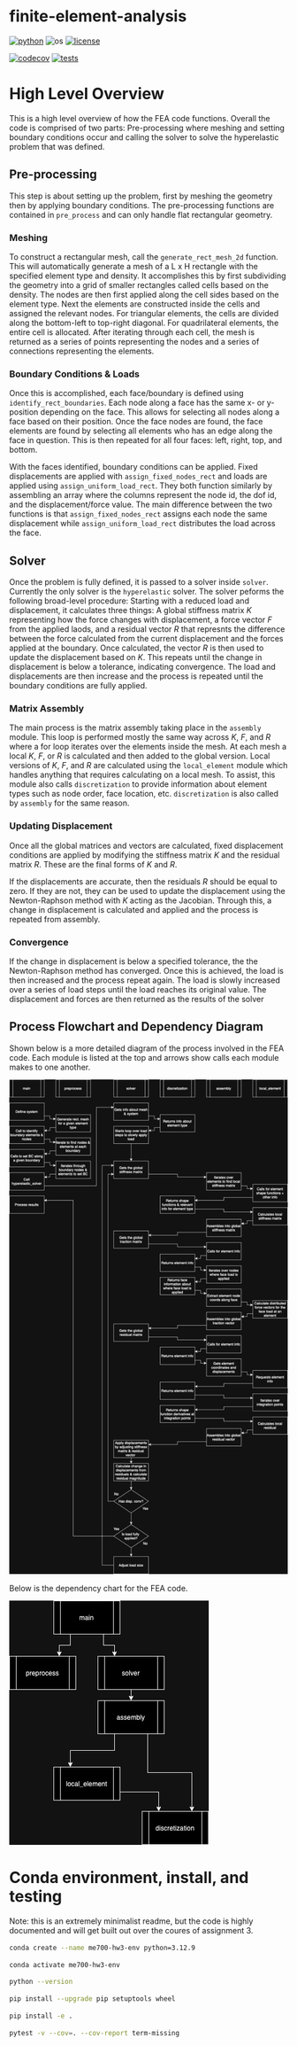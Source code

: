 # finite-element-analysis

[![python](https://img.shields.io/badge/python-3.12-blue.svg)](https://www.python.org/)
![os](https://img.shields.io/badge/os-ubuntu%20|%20macos%20|%20windows-blue.svg)
[![license](https://img.shields.io/badge/license-MIT-green.svg)](https://github.com/sandialabs/sibl#license)

[![codecov](https://codecov.io/gh/Lejeune-Lab-Graduate-Course-Materials/finite-element-analysis/graph/badge.svg?token=p5DMvJ6byO)](https://codecov.io/gh/Lejeune-Lab-Graduate-Course-Materials/finite-element-analysis)
[![tests](https://github.com/Lejeune-Lab-Graduate-Course-Materials/finite-element-analysis/actions/workflows/tests.yml/badge.svg)](https://github.com/Lejeune-Lab-Graduate-Course-Materials/finite-element-analysis/actions)

# High Level Overview

This is a high level overview of how the FEA code functions. Overall the code is comprised of two parts: Pre-processing where meshing and setting boundary conditions occur and calling the solver to solve the hyperelastic problem that was defined.

## Pre-processing

This step is about setting up the problem, first by meshing the geometry then by applying boundary conditions. The pre-processing functions are contained in ```pre_process``` and can only handle flat rectangular geometry.

### Meshing

To construct a rectangular mesh, call the ```generate_rect_mesh_2d``` function. This will automatically generate a mesh of a L x H rectangle with the specified element type and density. It accomplishes this by first subdividing the geometry into a grid of smaller rectangles called cells based on the density. The nodes are then first applied along the cell sides based on the element type. Next the elements are constructed inside the cells and assigned the relevant nodes. For triangular elements, the cells are divided along the bottom-left to top-right diagonal. For quadrilateral elements, the entire cell is allocated. After iterating through each cell, the mesh is returned as a series of points representing the nodes and a series of connections representing the elements.

### Boundary Conditions & Loads

Once this is accomplished, each face/boundary is defined using ```identify_rect_boundaries```. Each node along a face has the same x- or y-position depending on the face. This allows for selecting all nodes along a face based on their position. Once the face nodes are found, the face elements are found by selecting all elements who has an edge along the face in question. This is then repeated for all four faces: left, right, top, and bottom.

With the faces identified, boundary conditions can be applied. Fixed displacements are applied with ```assign_fixed_nodes_rect``` and loads are applied using ```assign_uniform_load_rect```. They both function similarly by assembling an array where the columns represent the node id, the dof id, and the displacement/force value. The main difference between the two functions is that ```assign_fixed_nodes_rect``` assigns each node the same displacement while ```assign_uniform_load_rect``` distributes the load across the face.

## Solver

Once the problem is fully defined, it is passed to a solver inside ```solver```. Currently the only solver is the ```hyperelastic``` solver. The solver peforms the following broad-level procedure: Starting with a reduced load and displacement, it calculates three things: A global stiffness matrix $K$ representing how the force changes with displacement, a force vector $F$ from the applied laods, and a residual vector $R$ that represnts the difference between the force calculated from the current displacement and the forces applied at the boundary. Once calculated, the vector $R$ is then used to update the displacement based on $K$. This repeats until the change in displacement is below a tolerance, indicating convergence. The load and displacements are then increase and the process is repeated until the boundary conditions are fully applied.

### Matrix Assembly

The main process is the matrix assembly taking place in the ```assembly``` module. This loop is performed mostly the same way across $K$, $F$, and $R$ where a for loop iterates over the elements inside the mesh. At each mesh a local $K$, $F$, or $R$ is calculated and then added to the global version. Local versions of $K$, $F$, and $R$ are calculated using the ```local_element``` module which handles anything that requires calculating on a local mesh. To assist, this module also calls ```discretization``` to provide information about element types such as node order, face location, etc. ```discretization``` is also called by ```assembly``` for the same reason.

### Updating Displacement

Once all the global matrices and vectors are calculated, fixed displacement conditions are applied by modifying the stiffness matrix $K$ and the residual matrix $R$. These are the final forms of $K$ and $R$.

If the displacements are accurate, then the residuals $R$ should be equal to zero. If they are not, they can be used to update the displacement using the Newton-Raphson method with $K$ acting as the Jacobian. Through this, a change in displacement is calculated and applied and the process is repeated from assembly.

### Convergence

If the change in displacement is below a specified tolerance, the the Newton-Raphson method has converged. Once this is achieved, the load is then increased and the process repeat again. The load is slowly increased over a series of load steps until the load reaches its original value. The displacement and forces are then returned as the results of the solver

## Process Flowchart and Dependency Diagram

Shown below is a more detailed diagram of the process involved in the FEA code. Each module is listed at the top and arrows show calls each module makes to one another.

![Process Chart](readme_img/FEA%20Diagram.drawio.png)

Below is the dependency chart for the FEA code.

![Dependency Chart](readme_img/FEA%20Dependency.drawio.png)

# Conda environment, install, and testing

Note: this is an extremely minimalist readme, but the code is highly documented and will get built out over the coures of assignment 3.

```bash
conda create --name me700-hw3-env python=3.12.9
```

```bash
conda activate me700-hw3-env
```

```bash
python --version
```

```bash
pip install --upgrade pip setuptools wheel
```

```bash
pip install -e .
```

```bash
pytest -v --cov=. --cov-report term-missing
```

